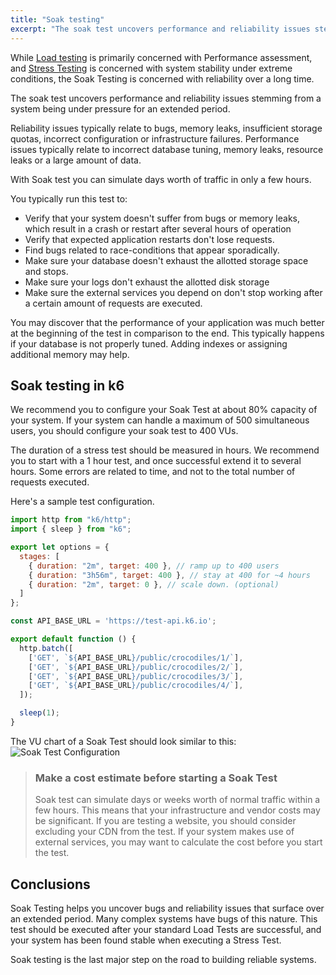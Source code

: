 ```yaml
---
title: "Soak testing"
excerpt: "The soak test uncovers performance and reliability issues stemming from a system being under pressure for an extended period."
---
```


While [Load testing](/test-types/load-testing) is primarily concerned with Performance assessment, and
[Stress Testing](/test-types/stress-testing) is concerned with system stability under extreme conditions, 
the Soak Testing is concerned with reliability over a long time. 

The soak test uncovers performance and reliability issues stemming from a system being under 
pressure for an extended period.

Reliability issues typically relate to bugs, memory leaks, insufficient storage quotas,
incorrect configuration or infrastructure failures. Performance issues typically relate to
incorrect database tuning, memory leaks, resource leaks or a large amount of data. 

With Soak test you can simulate days worth of traffic in only a few hours.

You typically run this test to:
 - Verify that your system doesn't suffer from bugs or memory leaks, which result in a crash or
   restart after several hours of operation
 - Verify that expected application restarts don't lose requests.
 - Find bugs related to race-conditions that appear sporadically. 
 - Make sure your database doesn't exhaust the allotted storage space and stops.
 - Make sure your logs don't exhaust the allotted disk storage
 - Make sure the external services you depend on don't stop working after a certain amount of
   requests are executed.
 
You may discover that the performance of your application was much better at the beginning of the
test in comparison to the end. This typically happens if your database is not properly tuned.
Adding indexes or assigning additional memory may help.

## Soak testing in k6

We recommend you to configure your Soak Test at about 80% capacity of your system.
If your system can handle a maximum of 500 simultaneous users, you should configure your soak test to 400 VUs.

The duration of a stress test should be measured in hours. We recommend you to start with a 1 hour test, 
and once successful extend it to several hours.
Some errors are related to time, and not to the total number of requests executed.

Here's a sample test configuration.

<div class="code-group" data-props='{"labels": ["sample-soak-test.js"], "lineNumbers": [true]}'>

```javascript
import http from "k6/http";
import { sleep } from "k6";

export let options = {
  stages: [
    { duration: "2m", target: 400 }, // ramp up to 400 users
    { duration: "3h56m", target: 400 }, // stay at 400 for ~4 hours
    { duration: "2m", target: 0 }, // scale down. (optional)
  ]
};

const API_BASE_URL = 'https://test-api.k6.io'; 

export default function () {
  http.batch([
    ['GET', `${API_BASE_URL}/public/crocodiles/1/`],
    ['GET', `${API_BASE_URL}/public/crocodiles/2/`],
    ['GET', `${API_BASE_URL}/public/crocodiles/3/`],
    ['GET', `${API_BASE_URL}/public/crocodiles/4/`],
  ]); 

  sleep(1);
}
```
</div>

The VU chart of a Soak Test should look similar to this:
![Soak Test Configuration](./images/soak-test.png)


<div class="doc-blockquote" data-props='{"mod": "warning"}'>

> ### Make a cost estimate before starting a Soak Test
>
> Soak test can simulate days or weeks worth of normal traffic within a few hours. This means that your 
> infrastructure and vendor costs may be significant.
> If you are testing a website, you should consider excluding your CDN from the test.
> If your system makes use of external services, you may want to calculate the cost before you start the test.

</div>

## Conclusions
Soak Testing helps you uncover bugs and reliability issues that surface over an extended period. 
Many complex systems have bugs of this nature. This test should be executed after your standard 
Load Tests are successful, and your system has been found stable when executing a Stress Test.

Soak testing is the last major step on the road to building reliable systems. 
